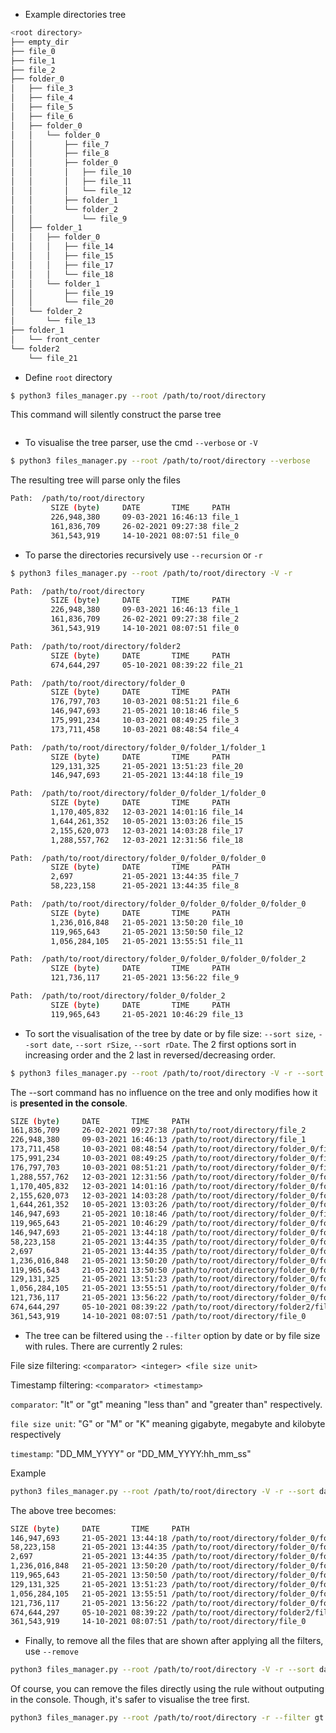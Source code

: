 - Example directories tree
```bash
<root directory>
├── empty_dir
├── file_0
├── file_1
├── file_2
├── folder_0
│   ├── file_3
│   ├── file_4
│   ├── file_5
│   ├── file_6
│   ├── folder_0
│   │   └── folder_0
│   │       ├── file_7
│   │       ├── file_8
│   │       ├── folder_0
│   │       │   ├── file_10
│   │       │   ├── file_11
│   │       │   └── file_12
│   │       ├── folder_1
│   │       └── folder_2
│   │           └── file_9
│   ├── folder_1
│   │   ├── folder_0
│   │   │   ├── file_14
│   │   │   ├── file_15
│   │   │   ├── file_17
│   │   │   └── file_18
│   │   └── folder_1
│   │       ├── file_19
│   │       └── file_20
│   └── folder_2
│       └── file_13
├── folder_1
│   └── front_center
└── folder2
    └── file_21
```

- Define `root` directory
```bash
$ python3 files_manager.py --root /path/to/root/directory
```
This command will silently construct the parse tree
```bash

```

- To visualise the tree parser, use the cmd `--verbose` or `-V`
```bash
$ python3 files_manager.py --root /path/to/root/directory --verbose
```
The resulting tree will parse only the files 
```bash
Path:  /path/to/root/directory
         SIZE (byte)     DATE       TIME     PATH
         226,948,380     09-03-2021 16:46:13 file_1
         161,836,709     26-02-2021 09:27:38 file_2
         361,543,919     14-10-2021 08:07:51 file_0
```

- To parse the directories recursively use `--recursion` or `-r`
```bash
$ python3 files_manager.py --root /path/to/root/directory -V -r
```
```bash
Path:  /path/to/root/directory
         SIZE (byte)     DATE       TIME     PATH
         226,948,380     09-03-2021 16:46:13 file_1
         161,836,709     26-02-2021 09:27:38 file_2
         361,543,919     14-10-2021 08:07:51 file_0

Path:  /path/to/root/directory/folder2
         SIZE (byte)     DATE       TIME     PATH
         674,644,297     05-10-2021 08:39:22 file_21

Path:  /path/to/root/directory/folder_0
         SIZE (byte)     DATE       TIME     PATH
         176,797,703     10-03-2021 08:51:21 file_6
         146,947,693     21-05-2021 10:18:46 file_5
         175,991,234     10-03-2021 08:49:25 file_3
         173,711,458     10-03-2021 08:48:54 file_4

Path:  /path/to/root/directory/folder_0/folder_1/folder_1
         SIZE (byte)     DATE       TIME     PATH
         129,131,325     21-05-2021 13:51:23 file_20
         146,947,693     21-05-2021 13:44:18 file_19

Path:  /path/to/root/directory/folder_0/folder_1/folder_0
         SIZE (byte)     DATE       TIME     PATH
         1,170,405,832   12-03-2021 14:01:16 file_14
         1,644,261,352   10-05-2021 13:03:26 file_15
         2,155,620,073   12-03-2021 14:03:28 file_17
         1,288,557,762   12-03-2021 12:31:56 file_18

Path:  /path/to/root/directory/folder_0/folder_0/folder_0
         SIZE (byte)     DATE       TIME     PATH
         2,697           21-05-2021 13:44:35 file_7
         58,223,158      21-05-2021 13:44:35 file_8

Path:  /path/to/root/directory/folder_0/folder_0/folder_0/folder_0
         SIZE (byte)     DATE       TIME     PATH
         1,236,016,848   21-05-2021 13:50:20 file_10
         119,965,643     21-05-2021 13:50:50 file_12
         1,056,284,105   21-05-2021 13:55:51 file_11

Path:  /path/to/root/directory/folder_0/folder_0/folder_0/folder_2
         SIZE (byte)     DATE       TIME     PATH
         121,736,117     21-05-2021 13:56:22 file_9

Path:  /path/to/root/directory/folder_0/folder_2
         SIZE (byte)     DATE       TIME     PATH
         119,965,643     21-05-2021 10:46:29 file_13
```

- To sort the visualisation of the tree by date or by file size: `--sort size`, `--sort date`, `--sort rSize`, `--sort rDate`. The 2 first options sort in increasing order and the 2 last in reversed/decreasing order.
```bash
$ python3 files_manager.py --root /path/to/root/directory -V -r --sort date
```
The --sort command has no influence on the tree and only modifies how it is __presented in the console__.
```bash
SIZE (byte)     DATE       TIME     PATH
161,836,709     26-02-2021 09:27:38 /path/to/root/directory/file_2
226,948,380     09-03-2021 16:46:13 /path/to/root/directory/file_1
173,711,458     10-03-2021 08:48:54 /path/to/root/directory/folder_0/file_4
175,991,234     10-03-2021 08:49:25 /path/to/root/directory/folder_0/file_3
176,797,703     10-03-2021 08:51:21 /path/to/root/directory/folder_0/file_6
1,288,557,762   12-03-2021 12:31:56 /path/to/root/directory/folder_0/folder_1/folder_0/file_18
1,170,405,832   12-03-2021 14:01:16 /path/to/root/directory/folder_0/folder_1/folder_0/file_14
2,155,620,073   12-03-2021 14:03:28 /path/to/root/directory/folder_0/folder_1/folder_0/file_17
1,644,261,352   10-05-2021 13:03:26 /path/to/root/directory/folder_0/folder_1/folder_0/file_15
146,947,693     21-05-2021 10:18:46 /path/to/root/directory/folder_0/file_5
119,965,643     21-05-2021 10:46:29 /path/to/root/directory/folder_0/folder_2/file_13
146,947,693     21-05-2021 13:44:18 /path/to/root/directory/folder_0/folder_1/folder_1/file_19
58,223,158      21-05-2021 13:44:35 /path/to/root/directory/folder_0/folder_0/folder_0/file_8
2,697           21-05-2021 13:44:35 /path/to/root/directory/folder_0/folder_0/folder_0/file_7
1,236,016,848   21-05-2021 13:50:20 /path/to/root/directory/folder_0/folder_0/folder_0/folder_0/file_10
119,965,643     21-05-2021 13:50:50 /path/to/root/directory/folder_0/folder_0/folder_0/folder_0/file_12
129,131,325     21-05-2021 13:51:23 /path/to/root/directory/folder_0/folder_1/folder_1/file_20
1,056,284,105   21-05-2021 13:55:51 /path/to/root/directory/folder_0/folder_0/folder_0/folder_0/file_11
121,736,117     21-05-2021 13:56:22 /path/to/root/directory/folder_0/folder_0/folder_0/folder_2/file_9
674,644,297     05-10-2021 08:39:22 /path/to/root/directory/folder2/file_21
361,543,919     14-10-2021 08:07:51 /path/to/root/directory/file_0
```

- The tree can be filtered using the `--filter` option by date or by file size with rules. 
There are currently 2 rules:

File size filtering: `<comparator> <integer> <file size unit>`

Timestamp filtering: `<comparator> <timestamp>`

`comparator`: "lt" or "gt" meaning "less than" and "greater than" respectively.

`file size unit`: "G" or "M" or "K" meaning gigabyte, megabyte and kilobyte respectively

`timestamp`: "DD_MM_YYYY" or "DD_MM_YYYY:hh_mm_ss"

Example
```bash
python3 files_manager.py --root /path/to/root/directory -V -r --sort date --filter gt 21_05_2021:13_44_18
```
The above tree becomes:
```bash
SIZE (byte)     DATE       TIME     PATH
146,947,693     21-05-2021 13:44:18 /path/to/root/directory/folder_0/folder_1/folder_1/file_19
58,223,158      21-05-2021 13:44:35 /path/to/root/directory/folder_0/folder_0/folder_0/file_8
2,697           21-05-2021 13:44:35 /path/to/root/directory/folder_0/folder_0/folder_0/file_7
1,236,016,848   21-05-2021 13:50:20 /path/to/root/directory/folder_0/folder_0/folder_0/folder_0/file_10
119,965,643     21-05-2021 13:50:50 /path/to/root/directory/folder_0/folder_0/folder_0/folder_0/file_12
129,131,325     21-05-2021 13:51:23 /path/to/root/directory/folder_0/folder_1/folder_1/file_20
1,056,284,105   21-05-2021 13:55:51 /path/to/root/directory/folder_0/folder_0/folder_0/folder_0/file_11
121,736,117     21-05-2021 13:56:22 /path/to/root/directory/folder_0/folder_0/folder_0/folder_2/file_9
674,644,297     05-10-2021 08:39:22 /path/to/root/directory/folder2/file_21
361,543,919     14-10-2021 08:07:51 /path/to/root/directory/file_0
```

- Finally, to remove all the files that are shown after applying all the filters, use `--remove`
```bash
python3 files_manager.py --root /path/to/root/directory -V -r --sort date --filter gt 21_05_2021:13_44_18 --remove
```
Of course, you can remove the files directly using the rule without outputing in the console. Though, it's safer to visualise the tree first.
```bash
python3 files_manager.py --root /path/to/root/directory -r --filter gt 21_05_2021:13_44_18 --remove
```